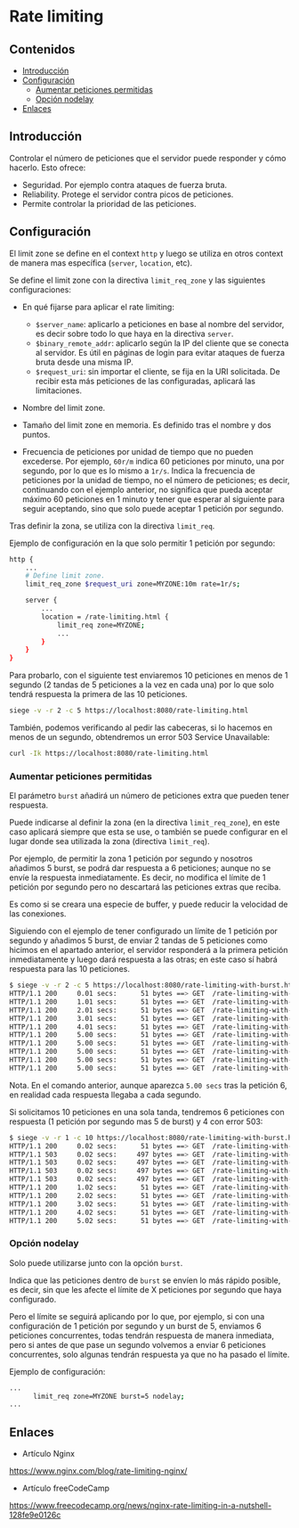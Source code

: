 # Rate limiting

## Contenidos

- [Introducción](#introducción)
- [Configuración](#configuración)
  - [Aumentar peticiones permitidas](#aumentar-peticiones-permitidas)
  - [Opción nodelay](#opción-nodelay)
- [Enlaces](#enlaces)

## Introducción

Controlar el número de peticiones que el servidor puede responder y cómo hacerlo. Esto ofrece:

- Seguridad. Por ejemplo contra ataques de fuerza bruta.
- Reliability. Protege el servidor contra picos de peticiones.
- Permite controlar la prioridad de las peticiones.

## Configuración

El limit zone se define en el context `http` y luego se utiliza en otros context de manera mas específica (`server`, `location`, etc).

Se define el limit zone con la directiva `limit_req_zone` y las siguientes configuraciones:

- En qué fijarse para aplicar el rate limiting:

    - `$server_name`: aplicarlo a peticiones en base al nombre del servidor, es decir sobre todo lo que haya en la directiva `server`.
    - `$binary_remote_addr`: aplicarlo según la IP del cliente que se conecta al servidor. Es útil en páginas de login para evitar ataques de fuerza bruta desde una misma IP.
    - `$request_uri`: sin importar el cliente, se fija en la URI solicitada. De recibir esta más peticiones de las configuradas, aplicará las limitaciones.

- Nombre del limit zone.
- Tamaño del limit zone en memoria. Es definido tras el nombre y dos puntos.
- Frecuencia de peticiones por unidad de tiempo que no pueden excederse. Por ejemplo, `60r/m` indica 60 peticiones por minuto, una por segundo, por lo que es lo mismo a `1r/s`. Indica la frecuencia de peticiones por la unidad de tiempo, no el número de peticiones; es decir, continuando con el ejemplo anterior, no significa que pueda aceptar máximo 60 peticiones en 1 minuto y tener que esperar al siguiente para seguir aceptando, sino que solo puede aceptar 1 petición por segundo.

Tras definir la zona, se utiliza con la directiva `limit_req`.

Ejemplo de configuración en la que solo permitir 1 petición por segundo:

```bash
http {
    ...
    # Define limit zone.
    limit_req_zone $request_uri zone=MYZONE:10m rate=1r/s;

    server {
        ...
        location = /rate-limiting.html {
            limit_req zone=MYZONE;
            ...
        }
    }
}
```

Para probarlo, con el siguiente test enviaremos 10 peticiones en menos de 1 segundo (2 tandas de 5 peticiones a la vez en cada una) por lo que solo tendrá respuesta la primera de las 10 peticiones.

```bash
siege -v -r 2 -c 5 https://localhost:8080/rate-limiting.html
```

También, podemos verificando al pedir las cabeceras, si lo hacemos en menos de un segundo, obtendremos un error 503 Service Unavailable:

```bash
curl -Ik https://localhost:8080/rate-limiting.html
```

### Aumentar peticiones permitidas

El parámetro `burst` añadirá un número de peticiones extra que pueden tener respuesta.

Puede indicarse al definir la zona (en la directiva `limit_req_zone`), en este caso aplicará siempre que esta se use, o también se puede configurar en el lugar donde sea utilizada la zona (directiva `limit_req`).

Por ejemplo, de permitir la zona 1 petición por segundo y nosotros añadimos 5 burst, se podrá dar respuesta a 6 peticiones; aunque no se envíe la respuesta inmediatamente. Es decir, no modifica el límite de 1 petición por segundo pero no descartará las peticiones extras que reciba.

Es como si se creara una especie de buffer, y puede reducir la velocidad de las conexiones.

Siguiendo con el ejemplo de tener configurado un límite de 1 petición por segundo y añadimos 5 burst, de enviar 2 tandas de 5 peticiones como hicimos en el apartado anterior, el servidor responderá a la primera petición inmediatamente y luego dará respuesta a las otras; en este caso sí habrá respuesta para las 10 peticiones.

```bash
$ siege -v -r 2 -c 5 https://localhost:8080/rate-limiting-with-burst.html
HTTP/1.1 200     0.01 secs:      51 bytes ==> GET  /rate-limiting-with-burst.html
HTTP/1.1 200     1.01 secs:      51 bytes ==> GET  /rate-limiting-with-burst.html
HTTP/1.1 200     2.01 secs:      51 bytes ==> GET  /rate-limiting-with-burst.html
HTTP/1.1 200     3.01 secs:      51 bytes ==> GET  /rate-limiting-with-burst.html
HTTP/1.1 200     4.01 secs:      51 bytes ==> GET  /rate-limiting-with-burst.html
HTTP/1.1 200     5.00 secs:      51 bytes ==> GET  /rate-limiting-with-burst.html
HTTP/1.1 200     5.00 secs:      51 bytes ==> GET  /rate-limiting-with-burst.html
HTTP/1.1 200     5.00 secs:      51 bytes ==> GET  /rate-limiting-with-burst.html
HTTP/1.1 200     5.00 secs:      51 bytes ==> GET  /rate-limiting-with-burst.html
HTTP/1.1 200     5.00 secs:      51 bytes ==> GET  /rate-limiting-with-burst.html
```

Nota. En el comando anterior, aunque aparezca `5.00 secs` tras la petición 6, en realidad cada respuesta llegaba a cada segundo.

Si solicitamos 10 peticiones en una sola tanda, tendremos 6 peticiones con respuesta (1 petición por segundo mas 5 de burst) y 4 con error 503:

```bash
$ siege -v -r 1 -c 10 https://localhost:8080/rate-limiting-with-burst.html
HTTP/1.1 200     0.02 secs:      51 bytes ==> GET  /rate-limiting-with-burst.html
HTTP/1.1 503     0.02 secs:     497 bytes ==> GET  /rate-limiting-with-burst.html
HTTP/1.1 503     0.02 secs:     497 bytes ==> GET  /rate-limiting-with-burst.html
HTTP/1.1 503     0.02 secs:     497 bytes ==> GET  /rate-limiting-with-burst.html
HTTP/1.1 503     0.02 secs:     497 bytes ==> GET  /rate-limiting-with-burst.html
HTTP/1.1 200     1.02 secs:      51 bytes ==> GET  /rate-limiting-with-burst.html
HTTP/1.1 200     2.02 secs:      51 bytes ==> GET  /rate-limiting-with-burst.html
HTTP/1.1 200     3.02 secs:      51 bytes ==> GET  /rate-limiting-with-burst.html
HTTP/1.1 200     4.02 secs:      51 bytes ==> GET  /rate-limiting-with-burst.html
HTTP/1.1 200     5.02 secs:      51 bytes ==> GET  /rate-limiting-with-burst.html
```

### Opción nodelay

Solo puede utilizarse junto con la opción `burst`.

Indica que las peticiones dentro de `burst` se envíen lo más rápido posible, es decir, sin que les afecte el límite de X peticiones por segundo que haya configurado.

Pero el límite se seguirá aplicando por lo que, por ejemplo, si con una configuración de 1 petición por segundo y un burst de 5, enviamos 6 peticiones concurrentes, todas tendrán respuesta de manera inmediata, pero si antes de que pase un segundo volvemos a enviar 6 peticiones concurrentes, solo algunas tendrán respuesta ya que no ha pasado el límite.

Ejemplo de configuración:

```bash
...
      limit_req zone=MYZONE burst=5 nodelay;
...
```

## Enlaces

- Artículo Nginx

<https://www.nginx.com/blog/rate-limiting-nginx/>

- Artículo freeCodeCamp

<https://www.freecodecamp.org/news/nginx-rate-limiting-in-a-nutshell-128fe9e0126c>
